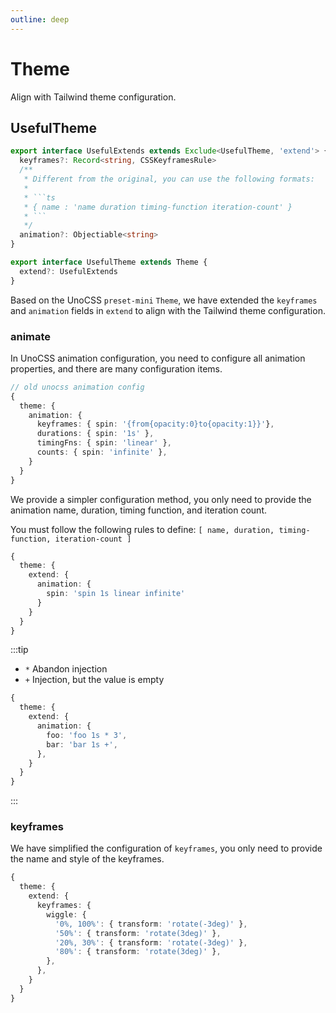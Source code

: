 ```yaml
---
outline: deep
---
```


# Theme

Align with Tailwind theme configuration.

## UsefulTheme
```ts
export interface UsefulExtends extends Exclude<UsefulTheme, 'extend'> {
  keyframes?: Record<string, CSSKeyframesRule>
  /**
   * Different from the original, you can use the following formats:
   *
   * ```ts
   * { name : 'name duration timing-function iteration-count' }
   * ```
   */
  animation?: Objectiable<string>
}

export interface UsefulTheme extends Theme {
  extend?: UsefulExtends
}
```

Based on the UnoCSS `preset-mini` `Theme`, we have extended the `keyframes` and `animation` fields in `extend` to align with the Tailwind theme configuration.

### animate
In UnoCSS animation configuration, you need to configure all animation properties, and there are many configuration items.

```ts
// old unocss animation config
{
  theme: {
    animation: {
      keyframes: { spin: '{from{opacity:0}to{opacity:1}}'},
      durations: { spin: '1s' },
      timingFns: { spin: 'linear' },
      counts: { spin: 'infinite' },
    }
  }
}
```

We provide a simpler configuration method, you only need to provide the animation name, duration, timing function, and iteration count.

You must follow the following rules to define: `[ name, duration, timing-function, iteration-count ]`

```ts
{
  theme: {
    extend: {
      animation: {
        spin: 'spin 1s linear infinite'
      }
    }
  }
}
```

:::tip
- `*` Abandon injection
- `+` Injection, but the value is empty

```ts
{
  theme: {
    extend: {
      animation: {
        foo: 'foo 1s * 3',
        bar: 'bar 1s +',
      },
    }
  }
}
```
:::

### keyframes

We have simplified the configuration of `keyframes`, you only need to provide the name and style of the keyframes.

```ts
{
  theme: {
    extend: {
      keyframes: {
        wiggle: {
          '0%, 100%': { transform: 'rotate(-3deg)' },
          '50%': { transform: 'rotate(3deg)' },
          '20%, 30%': { transform: 'rotate(-3deg)' },
          '80%': { transform: 'rotate(3deg)' },
        },
      },
    }
  }
}
```
